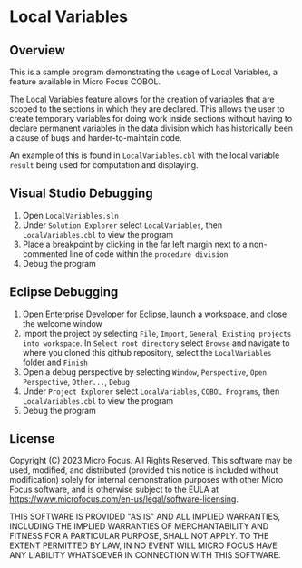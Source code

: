 # Local Variables

## Overview

This is a sample program demonstrating the usage of Local Variables, a feature available in Micro Focus COBOL.

The Local Variables feature allows for the creation of variables that are scoped to the sections in which they are declared. This allows the user to create temporary variables for doing work inside sections without having to declare permanent variables in the data division which has historically been a cause of bugs and harder-to-maintain code.

An example of this is found in `LocalVariables.cbl` with the local variable `result` being used for computation and displaying.

## Visual Studio Debugging
1. Open `LocalVariables.sln`
2. Under `Solution Explorer` select `LocalVariables`, then `LocalVariables.cbl` to view the program
3. Place a breakpoint by clicking in the far left margin next to a non-commented line of code within the `procedure division`
4. Debug the program

## Eclipse Debugging
1. Open Enterprise Developer for Eclipse, launch a workspace, and close the welcome window
2. Import the project by selecting `File`, `Import`, `General`, `Existing projects into workspace`. In `Select root directory` select `Browse` and navigate to where you cloned this github repository, select the `LocalVariables` folder and `Finish`
4. Open a debug perspective by selecting `Window`, `Perspective`, `Open Perspective`, `Other...`, `Debug`
5. Under `Project Explorer` select `LocalVariables`, `COBOL Programs`, then `LocalVariables.cbl` to view the program
6. Debug the program

## License

Copyright (C) 2023 Micro Focus. All Rights Reserved.
This software may be used, modified, and distributed
(provided this notice is included without modification)
solely for internal demonstration purposes with other
Micro Focus software, and is otherwise subject to the EULA at
https://www.microfocus.com/en-us/legal/software-licensing.

THIS SOFTWARE IS PROVIDED "AS IS" AND ALL IMPLIED
WARRANTIES, INCLUDING THE IMPLIED WARRANTIES OF
MERCHANTABILITY AND FITNESS FOR A PARTICULAR PURPOSE,
SHALL NOT APPLY.
TO THE EXTENT PERMITTED BY LAW, IN NO EVENT WILL
MICRO FOCUS HAVE ANY LIABILITY WHATSOEVER IN CONNECTION
WITH THIS SOFTWARE.